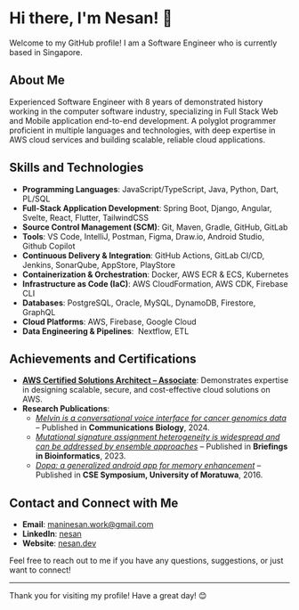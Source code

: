 # Hi there, I'm Nesan! 👋

Welcome to my GitHub profile! I am a Software Engineer who is currently based in Singapore.

## About Me

Experienced Software Engineer with 8 years of demonstrated history working in the computer software industry, specializing in Full Stack Web and Mobile application end-to-end development. A polyglot programmer proficient in multiple languages and technologies, with deep expertise in AWS cloud services and building scalable, reliable cloud applications.

## Skills and Technologies

- **Programming Languages**: JavaScript/TypeScript, Java, Python, Dart, PL/SQL 
- **Full-Stack Application Development**: Spring Boot, Django, Angular, Svelte, React, Flutter, TailwindCSS
- **Source Control Management (SCM)**: Git, Maven, Gradle, GitHub, GitLab  
- **Tools**: VS Code, IntelliJ, Postman, Figma, Draw.io, Android Studio, Github Copilot
- **Continuous Delivery & Integration**: GitHub Actions, GitLab CI/CD, Jenkins, SonarQube, AppStore, PlayStore
- **Containerization & Orchestration**: Docker, AWS ECR & ECS, Kubernetes  
- **Infrastructure as Code (IaC)**: AWS CloudFormation, AWS CDK, Firebase CLI  
- **Databases**: PostgreSQL, Oracle, MySQL, DynamoDB, Firestore, GraphQL
- **Cloud Platforms**: AWS, Firebase, Google Cloud
- **Data Engineering & Pipelines**:  Nextflow, ETL
  
## Achievements and Certifications

- **[AWS Certified Solutions Architect – Associate](https://www.credly.com/badges/4b4b592a-3b5f-4f8a-9bb6-7e083c960ba6/public_url)**: Demonstrates expertise in designing scalable, secure, and cost-effective cloud solutions on AWS.
- **Research Publications**:  
  - *[Melvin is a conversational voice interface for cancer genomics data](https://pubmed.ncbi.nlm.nih.gov/38182884/)* – Published in **Communications Biology**, 2024.
  - *[Mutational signature assignment heterogeneity is widespread and can be addressed by ensemble approaches](https://pubmed.ncbi.nlm.nih.gov/37742051/)* – Published in **Briefings in Bioinformatics**, 2023.
  - *[Dopa: a generalized android app for memory enhancement](http://dl.lib.uom.lk/handle/123/19723)* – Published in **CSE Symposium, University of Moratuwa**, 2016.   
## Contact and Connect with Me

- **Email**: [maninesan.work@gmail.com](mailto:maninesan.work@gmail.com)
- **LinkedIn**: [nesan](https://www.linkedin.com/in/linganesan/)
- **Website**: [nesan.dev](https://nesan.dev)

Feel free to reach out to me if you have any questions, suggestions, or just want to connect!

---

Thank you for visiting my profile! Have a great day! 😊
